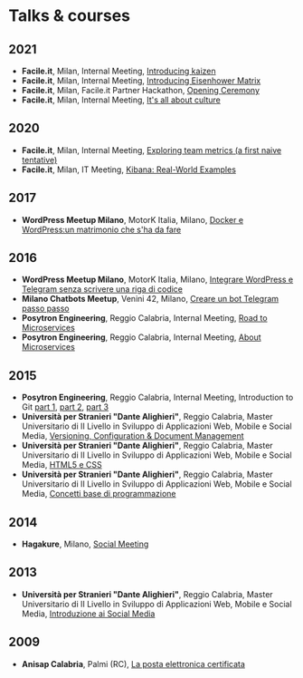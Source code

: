 # Talks & courses

## 2021

* **Facile.it**, Milan, Internal Meeting, [Introducing kaizen](https://www.slideshare.net/parallelit/introducing-kaizen)
* **Facile.it**, Milan, Internal Meeting, [Introducing Eisenhower Matrix](https://www.slideshare.net/parallelit/introducing-eisenhower-matrix)
* **Facile.it**, Milan, Facile.it Partner Hackathon, [Opening Ceremony](https://www.slideshare.net/parallelit/facileit-partner-hackathon-kickoff-249341159)
* **Facile.it**, Milan, Internal Meeting, [It's all about culture](https://www.slideshare.net/parallelit/its-all-about-culture)

## 2020

* **Facile.it**, Milan, Internal Meeting, [Exploring team metrics (a first naive tentative)](https://www.slideshare.net/parallelit/exploring-team-metrics-a-first-naive-tentative-239509493)
* **Facile.it**, Milan, IT Meeting, [Kibana: Real-World Examples](https://www.slideshare.net/parallelit/kibana-realworld-examples)

## 2017

* **WordPress Meetup Milano**, MotorK Italia, Milano, [Docker e WordPress:un matrimonio che s'ha da fare](https://github.com/salvatorecordiano/talks/tree/master/slide/2017/20170221_WordPress_Meetup_Milano)

## 2016

* **WordPress Meetup Milano**, MotorK Italia, Milano, [Integrare WordPress e Telegram senza scrivere una riga di codice](https://github.com/salvatorecordiano/talks/tree/master/slide/2016/20161011_WordPress_Meetup_Milano)
* **Milano Chatbots Meetup**, Venini 42, Milano, [Creare un bot Telegram passo passo](https://github.com/salvatorecordiano/talks/tree/master/slide/2016/20160929_Milano_Chatbots_Meetup)
* **Posytron Engineering**, Reggio Calabria, Internal Meeting, [Road to Microservices](https://www.slideshare.net/parallelit/road-to-microservices)
* **Posytron Engineering**, Reggio Calabria, Internal Meeting, [About Microservices](https://www.slideshare.net/parallelit/about-microservices)

## 2015

* **Posytron Engineering**, Reggio Calabria, Internal Meeting, Introduction to Git [part 1](https://www.slideshare.net/parallelit/introduction-to-git-54336323), [part 2](https://www.slideshare.net/parallelit/introduction-to-git-part-2), [part 3](https://www.slideshare.net/parallelit/introduction-to-git-part-3)
* **Università per Stranieri "Dante Alighieri"**, Reggio Calabria, Master Universitario di II Livello in Sviluppo di Applicazioni Web, Mobile e Social Media, [Versioning, Configuration & Document Management](https://www.slideshare.net/parallelit/corso-di-version-configuration-document-management)
* **Università per Stranieri "Dante Alighieri"**, Reggio Calabria, Master Universitario di II Livello in Sviluppo di Applicazioni Web, Mobile e Social Media, [HTML5 e CSS](https://www.slideshare.net/parallelit/ma-sem-html5ecssreduced)
* **Università per Stranieri "Dante Alighieri"**, Reggio Calabria, Master Universitario di II Livello in Sviluppo di Applicazioni Web, Mobile e Social Media, [Concetti base di programmazione](https://www.slideshare.net/parallelit/corso-di-concetti-base-di-programmazione)

## 2014

* **Hagakure**, Milano, [Social Meeting](https://www.slideshare.net/parallelit/social-meeting)

## 2013

* **Università per Stranieri "Dante Alighieri"**, Reggio Calabria, Master Universitario di II Livello in Sviluppo di Applicazioni Web, Mobile e Social Media, [Introduzione ai Social Media](https://www.slideshare.net/parallelit/introduzione-ai-social-media-67545124)

## 2009

* **Anisap Calabria**, Palmi (RC), [La posta elettronica certificata](https://www.slideshare.net/parallelit/la-posta-elettronica-certificata-pec)
